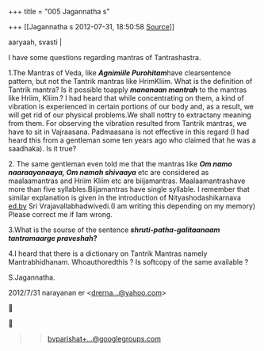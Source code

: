 +++
title = "005 Jagannatha s"

+++
[[Jagannatha s	2012-07-31, 18:50:58 [Source](https://groups.google.com/g/bvparishat/c/foCndt1mQws)]]



aaryaah, svasti \|



I have some questions regarding mantras of Tantrashastra.



1.The Mantras of Veda, like ***Agnimiile Purohitam***have clearsentence pattern, but not the Tantrik mantras like HrimKliim. What is the definition of Tantrik mantra? Is it possible toapply ***mananaan mantrah*** to the mantras like Hriim, Kliim.? I had heard that while concentrating on them, a kind of vibration is experienced in certain portions of our body and, as a result, we will get rid of our physical problems.We shall nottry to extractany meaning from them. For observing the vibration resulted from Tantrik mantras, we have to sit in Vajraasana. Padmaasana is not effective in this regard (I had heard this from a gentleman some ten years ago who claimed that he was a saadhaka). Is it true?



2\. The same gentleman even told me that the mantras like ***Om namo naaraayanaaya, Om namah shivaaya*** etc are considered as maalaamantras and Hriim Kliim etc are biijamantras. Maalaamantrashave more than five syllables.Biijamantras have single syllable. I remember that similar explanation is given in the introduction of Nityashodashikarnava [ed.by](http://ed.by) Sri Vrajavallabhadwivedi.(I am writing this depending on my memory) Please correct me if Iam wrong.



3.What is the sourse of the sentence ***shruti-patha-galitaanaam tantramaarge praveshah*?**



4.I heard that there is a dictionary on Tantrik Mantras namely Mantrabhidhanam. Whoauthoredthis ? Is softcopy of the same available ?



S.Jagannatha.



2012/7/31 narayanan er \<[drerna...@yahoo.com]()\>  





> 
> > 
> > [bvparishat+...@googlegroups.com]()  
> > 
> > 

  

